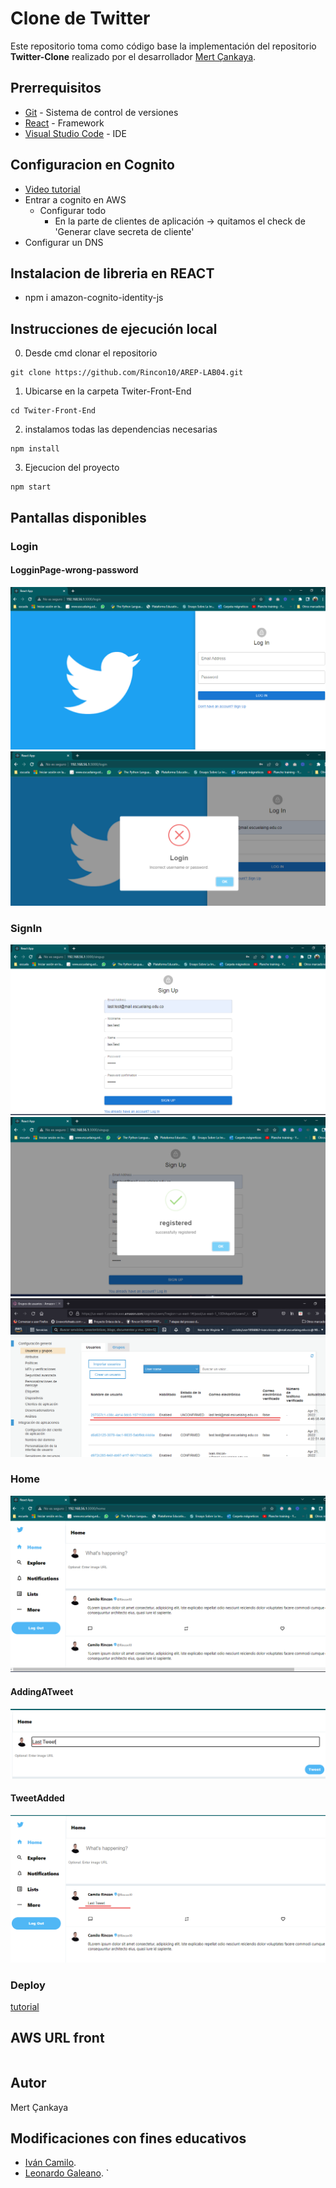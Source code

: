 # Clone de Twitter

Este repositorio toma como código base la implementación del repositorio <b>Twitter-Clone</b> realizado por el desarrollador [Mert Çankaya](https://github.com/MertCankaya/Twitter-Clone).

## **Prerrequisitos**

-   [Git](https://git-scm.com/downloads) - Sistema de control de versiones
-   [React](https://es.reactjs.org/) - Framework
-   [Visual Studio Code](https://code.visualstudio.com/download) - IDE

## Configuracion en Cognito

-   [Video tutorial](https://www.youtube.com/watch?v=8WZmIdXZe3Q&list=PLDckhLrNepPR8y-9mDXsLutiwsLhreOk1)
-   Entrar a cognito en AWS
    -   Configurar todo
        -   En la parte de clientes de aplicación -> quitamos el check de 'Generar clave secreta de cliente'
-   Configurar un DNS

## Instalacion de libreria en REACT

-   npm i amazon-cognito-identity-js

## **Instrucciones de ejecución local**

0. Desde cmd clonar el repositorio

```git
git clone https://github.com/Rincon10/AREP-LAB04.git
```

1. Ubicarse en la carpeta Twiter-Front-End

```
cd Twiter-Front-End
```

2. instalamos todas las dependencias necesarias

```
npm install
```

3. Ejecucion del proyecto

```
npm start
```

## Pantallas disponibles

### Login

#### LogginPage-wrong-password

<img src="../Resources/04-LogginPage.png"  />
<br />
<img src="../Resources/04-LogginPage-wrong-password.png"  />

### SignIn

<img src="../Resources/04-SignUpPage-0.png"  />
<br />
<img src="../Resources/04-SignUpPage-1.png"  />
<br />
<img src="../Resources/04-SignUpPage-2.png"  />

### Home

<img src="../Resources/05-HomePage-0.png"  />

#### AddingATweet

<img src="../Resources/06-AddingATweet.png"  />

#### TweetAdded

<img src="../Resources/07-TweetAdded.png"  />

### Deploy

[tutorial](https://www.youtube.com/watch?v=s0ZGeSVconI)

## AWS URL front

```

```

## Autor

Mert Çankaya

## Modificaciones con fines educativos

-   [Iván Camilo](https://github.com/Rincon10).
-   [Leonardo Galeano](https://github.com/Ersocaut).
    `
